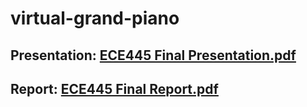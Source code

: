 # virtual-grand-piano
 
## Presentation: [ECE445 Final Presentation.pdf](https://github.com/FlexEasy/virtual-grand-piano/files/7720561/ECE445.Final.Presentation.pdf)
## Report: [ECE445 Final Report.pdf](https://github.com/FlexEasy/virtual-grand-piano/files/7720562/ECE445.Final.Report.pdf)
